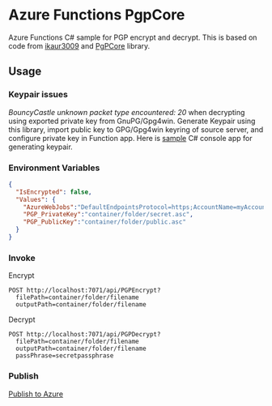 # Azure Functions PgpCore
Azure Functions C# sample for PGP encrypt and decrypt.
This is based on code from [ikaur3009](https://github.com/ikaur3009) and [PgPCore](https://github.com/mattosaurus/PgpCore) library.
## Usage
### Keypair issues
*BouncyCastle unknown packet type encountered: 20* when decrypting using exported private key from GnuPG/Gpg4win. Generate Keypair using this library, import public key to GPG/Gpg4win keyring of source server, and configure private key in Function app. Here is [sample](PGPKeyGen) C# console app for generating keypair.
### Environment Variables
```json
{
  "IsEncrypted": false,
  "Values": {
    "AzureWebJobs":"DefaultEndpointsProtocol=https;AccountName=myAccountName;AccountKey=myAccountKey",
    "PGP_PrivateKey":"container/folder/secret.asc",
    "PGP_PublicKey":"container/folder/public.asc"
  }
}
```
### Invoke
Encrypt
```
POST http://localhost:7071/api/PGPEncrypt?
  filePath=container/folder/filename
  outputPath=container/folder/filename
```
Decrypt
```
POST http://localhost:7071/api/PGPDecrypt?
  filePath=container/folder/filename
  outputPath=container/folder/filename
  passPhrase=secretpassphrase
```
### Publish
[Publish to Azure](https://docs.microsoft.com/en-us/azure/azure-functions/functions-develop-vs?tabs=in-process#publish-to-azure)
